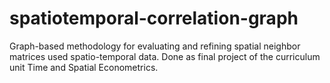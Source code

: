 # spatiotemporal-correlation-graph
Graph-based methodology for evaluating and refining spatial neighbor matrices used spatio-temporal data. Done as final project of the curriculum unit Time and Spatial Econometrics.
